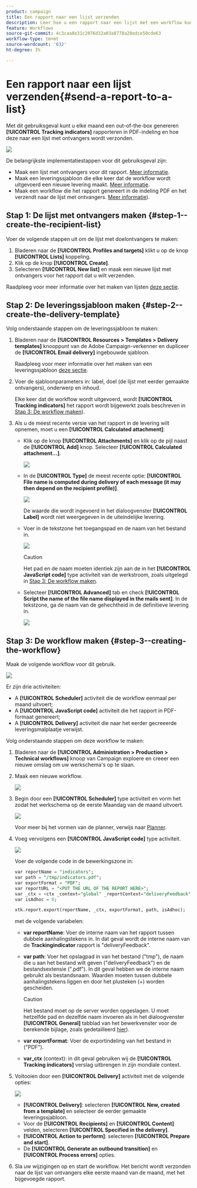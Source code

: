 ```yaml
---
product: campaign
title: Een rapport naar een lijst verzenden
description: Leer hoe u een rapport naar een lijst met een workflow kunt verzenden
feature: Workflows
source-git-commit: 4c3caa8e31c2076d32a03a8778a28edce50cde63
workflow-type: tm+mt
source-wordcount: '632'
ht-degree: 3%

---
```



# Een rapport naar een lijst verzenden{#send-a-report-to-a-list}

Met dit gebruiksgeval kunt u elke maand een out-of-the-box genereren **[!UICONTROL Tracking indicators]** rapporteren in PDF-indeling en hoe deze naar een lijst met ontvangers wordt verzonden.

![](assets/use_case_report_intro.png)

De belangrijkste implementatiestappen voor dit gebruiksgeval zijn:

* Maak een lijst met ontvangers voor dit rapport. [Meer informatie](#step-1--create-the-recipient-list).
* Maak een leveringssjabloon die elke keer dat de workflow wordt uitgevoerd een nieuwe levering maakt. [Meer informatie](#step-2--create-the-delivery-template).
* Maak een workflow die het rapport genereert in de indeling PDF en het verzendt naar de lijst met ontvangers. [Meer informatie](#step-3--create-the-workflow)).

## Stap 1: De lijst met ontvangers maken {#step-1--create-the-recipient-list}

Voer de volgende stappen uit om de lijst met doelontvangers te maken:

1. Bladeren naar de **[!UICONTROL Profiles and targets]** klikt u op de knop **[!UICONTROL Lists]** koppeling.
1. Klik op de knop **[!UICONTROL Create]**.
1. Selecteren **[!UICONTROL New list]** en maak een nieuwe lijst met ontvangers voor het rapport dat u wilt verzenden.

Raadpleeg voor meer informatie over het maken van lijsten [deze sectie](../../v8/audiences/create-audiences.md).

## Stap 2: De leveringssjabloon maken {#step-2--create-the-delivery-template}

Volg onderstaande stappen om de leveringssjabloon te maken:

1. Bladeren naar de **[!UICONTROL Resources > Templates > Delivery templates]** knooppunt van de Adobe Campaign-verkenner en dupliceer de **[!UICONTROL Email delivery]** ingebouwde sjabloon.

   Raadpleeg voor meer informatie over het maken van een leveringssjabloon [deze sectie](../../v8/send/create-templates.md).

1. Voer de sjabloonparameters in: label, doel (de lijst met eerder gemaakte ontvangers), onderwerp en inhoud.

   Elke keer dat de workflow wordt uitgevoerd, wordt **[!UICONTROL Tracking indicators]** het rapport wordt bijgewerkt zoals beschreven in [Stap 3: De workflow maken](#step-3--creating-the-workflow)).

1. Als u de meest recente versie van het rapport in de levering wilt opnemen, moet u een **[!UICONTROL Calculated attachment]**:

   * Klik op de knop **[!UICONTROL Attachments]** en klik op de pijl naast de **[!UICONTROL Add]** knop. Selecteer **[!UICONTROL Calculated attachment...]**.

      ![](assets/use_case_report_4.png)

   * In de **[!UICONTROL Type]** de meest recente optie: **[!UICONTROL File name is computed during delivery of each message (it may then depend on the recipient profile)]**.

      ![](assets/use_case_report_5.png)

      De waarde die wordt ingevoerd in het dialoogvenster **[!UICONTROL Label]** wordt niet weergegeven in de uiteindelijke levering.

   * Voer in de tekstzone het toegangspad en de naam van het bestand in.

      ![](assets/use_case_report_6.png)

      >[!CAUTION]
      >
      >Het pad en de naam moeten identiek zijn aan de in het **[!UICONTROL JavaScript code]** type activiteit van de werkstroom, zoals uitgelegd in [Stap 3: De workflow maken](#step-3--creating-the-workflow).

   * Selecteer **[!UICONTROL Advanced]** tab en check **[!UICONTROL Script the name of the file name displayed in the mails sent]**. In de tekstzone, ga de naam van de gehechtheid in de definitieve levering in.

      ![](assets/use_case_report_6b.png)

## Stap 3: De workflow maken {#step-3--creating-the-workflow}

Maak de volgende workflow voor dit gebruik.

![](assets/use_case_report_8.png)

Er zijn drie activiteiten:

* A **[!UICONTROL Scheduler]** activiteit die de workflow eenmaal per maand uitvoert;
* A **[!UICONTROL JavaScript code]** activiteit die het rapport in PDF-formaat genereert;
* A **[!UICONTROL Delivery]** activiteit die naar het eerder gecreeerde leveringsmalplaatje verwijst.

Volg onderstaande stappen om deze workflow te maken:

1. Bladeren naar de **[!UICONTROL Administration > Production > Technical workflows]** knoop van Campaign exploere en creeer een nieuwe omslag om uw werkschema&#39;s op te slaan.
1. Maak een nieuwe workflow.

   ![](assets/use_case_report_7.png)

1. Begin door een **[!UICONTROL Scheduler]** type activiteit en vorm het zodat het werkschema op de eerste Maandag van de maand uitvoert.

   ![](assets/use_case_report_9.png)

   Voor meer bij het vormen van de planner, verwijs naar [Planner](scheduler.md).

1. Voeg vervolgens een **[!UICONTROL JavaScript code]** type activiteit.

   ![](assets/use_case_report_10.png)

   Voer de volgende code in de bewerkingszone in:

   ```sql
   var reportName = "indicators";
   var path = "/tmp/indicators.pdf";
   var exportFormat = "PDF";
   var reportURL = "<PUT THE URL OF THE REPORT HERE>";
   var _ctx = <ctx _context="global" _reportContext="deliveryFeedback" />
   var isAdhoc = 0;
   
   xtk.report.export(reportName, _ctx, exportFormat, path, isAdhoc);
   ```


   met de volgende variabelen:

   * **var reportName**: Voer de interne naam van het rapport tussen dubbele aanhalingstekens in. In dat geval wordt de interne naam van de **Trackingindicator** rapport is &quot;deliveryFeedback&quot;.
   * **var path**: Voer het opslagpad in van het bestand (&quot;tmp&quot;), de naam die u aan het bestand wilt geven (&quot;deliveryFeedback&quot;) en de bestandsextensie (&quot;.pdf&quot;). In dit geval hebben we de interne naam gebruikt als bestandsnaam. Waarden moeten tussen dubbele aanhalingstekens liggen en door het plusteken (+) worden gescheiden.

      >[!CAUTION]
      >
      >Het bestand moet op de server worden opgeslagen. U moet hetzelfde pad en dezelfde naam invoeren als in het dialoogvenster **[!UICONTROL General]** tabblad van het bewerkvenster voor de berekende bijlage, zoals gedetailleerd [hier](#step-2--create-the-delivery-template)).

   * **var exportFormat**: Voer de exportindeling van het bestand in (&quot;PDF&quot;).
   * **var_ctx** (context): in dit geval gebruiken wij de **[!UICONTROL Tracking indicators]** verslag uitbrengen in zijn mondiale context.

1. Voltooien door een **[!UICONTROL Delivery]** activiteit met de volgende opties:

   ![](assets/use_case_report_11.png)

   * **[!UICONTROL Delivery]**: selecteren **[!UICONTROL New, created from a template]** en selecteer de eerder gemaakte leveringssjabloon.
   * Voor de **[!UICONTROL Recipients]** en **[!UICONTROL Content]** velden, selecteren **[!UICONTROL Specified in the delivery]**.
   * **[!UICONTROL Action to perform]**: selecteren **[!UICONTROL Prepare and start]**.
   * De **[!UICONTROL Generate an outbound transition]** en **[!UICONTROL Process errors]** opties.

1. Sla uw wijzigingen op en start de workflow. Het bericht wordt verzonden naar de lijst van ontvangers elke eerste maand van de maand, met het bijgevoegde rapport.